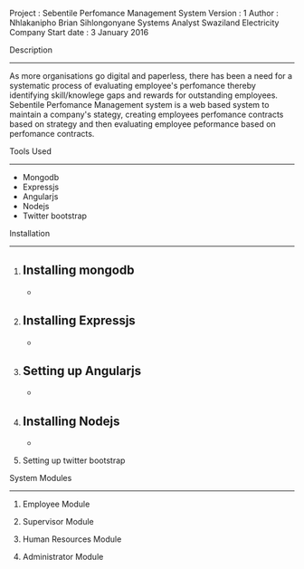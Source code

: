 Project		: Sebentile Perfomance Management System
Version		: 1
Author		: Nhlakanipho Brian Sihlongonyane
			  Systems Analyst
			  Swaziland Electricity Company
Start date	: 3 January 2016

Description
***********

As more organisations go digital and paperless, there has been a need 
for a systematic process of evaluating employee's perfomance thereby 
identifying skill/knowlege gaps and rewards for outstanding employees.
Sebentile Perfomance Management system is a web based system to 
maintain a company's stategy, creating employees perfomance contracts 
based on strategy and then evaluating employee peformance based on perfomance 
contracts.

Tools Used
**********

- Mongodb
- Expressjs
- Angularjs
- Nodejs
- Twitter bootstrap

Installation
************

1) Installing mongodb
	- 
	-

2) Installing Expressjs
	-
	-

3) Setting up Angularjs
	-
	-

4) Installing Nodejs
	-
	-

5) Setting up twitter bootstrap


System Modules
**************

1) Employee Module

2) Supervisor Module

3) Human Resources Module

4) Administrator Module